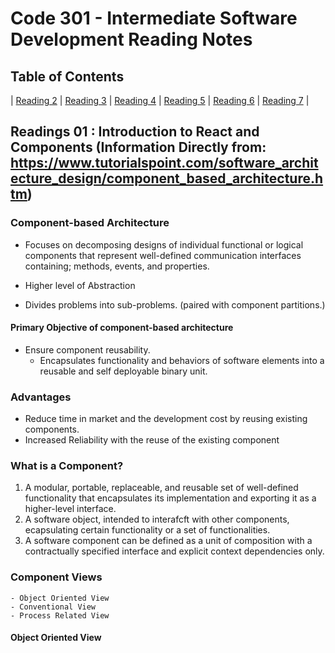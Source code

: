 # Code 301 - Intermediate Software Development Reading Notes

## Table of Contents
| [Reading 2](readings2.md) |
 [Reading 3](readings3.md) |
 [Reading 4](readings4.md) |
 [Reading 5](readings5.md) |
 [Reading 6](readings6.md) |
 [Reading 7](readings7.md) |




## Readings 01 : Introduction to React and Components (Information Directly from: https://www.tutorialspoint.com/software_architecture_design/component_based_architecture.htm)

### Component-based Architecture
  - Focuses on decomposing designs of individual functional or logical components that represent well-defined communication interfaces containing; methods, events, and properties.

  - Higher level of Abstraction
  - Divides problems into sub-problems. (paired with component partitions.)

#### Primary Objective of component-based architecture
  - Ensure component reusability.
    - Encapsulates functionality and behaviors of software elements into a reusable and self deployable binary unit.

### Advantages
  - Reduce time in market and the development cost by reusing existing components.
  - Increased Reliability with the reuse of the existing component

### What is a Component?
  1. A modular, portable, replaceable, and reusable set of well-defined functionality that encapsulates its implementation and exporting it as a higher-level interface.
  2. A software object, intended to interafcft with other components, ecapsulating certain functionality or a set of functionalities.
  3. A software component can be defined as a unit of composition with a contractually specified interface and explicit context dependencies only.

### Component Views
    - Object Oriented View
    - Conventional View
    - Process Related View

#### Object Oriented View 


